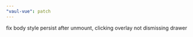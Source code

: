 ```yaml
---
"vaul-vue": patch
---
```


fix body style persist after unmount, clicking overlay not dismissing drawer
